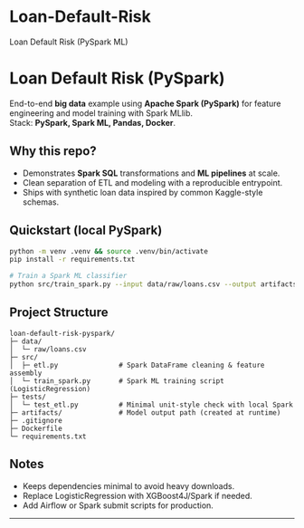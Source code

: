 # Loan-Default-Risk
Loan Default Risk (PySpark ML)
# Loan Default Risk (PySpark)

End-to-end **big data** example using **Apache Spark (PySpark)** for feature engineering and model training with Spark MLlib.  
Stack: **PySpark, Spark ML, Pandas, Docker**.

## Why this repo?
- Demonstrates **Spark SQL** transformations and **ML pipelines** at scale.
- Clean separation of ETL and modeling with a reproducible entrypoint.
- Ships with synthetic loan data inspired by common Kaggle-style schemas.

## Quickstart (local PySpark)
```bash
python -m venv .venv && source .venv/bin/activate
pip install -r requirements.txt

# Train a Spark ML classifier
python src/train_spark.py --input data/raw/loans.csv --output artifacts/model
```

## Project Structure
```
loan-default-risk-pyspark/
├─ data/
│  └─ raw/loans.csv
├─ src/
│  ├─ etl.py               # Spark DataFrame cleaning & feature assembly
│  └─ train_spark.py       # Spark ML training script (LogisticRegression)
├─ tests/
│  └─ test_etl.py          # Minimal unit-style check with local Spark
├─ artifacts/              # Model output path (created at runtime)
├─ .gitignore
├─ Dockerfile
└─ requirements.txt
```

## Notes
- Keeps dependencies minimal to avoid heavy downloads.
- Replace LogisticRegression with XGBoost4J/Spark if needed.
- Add Airflow or Spark submit scripts for production.

---
